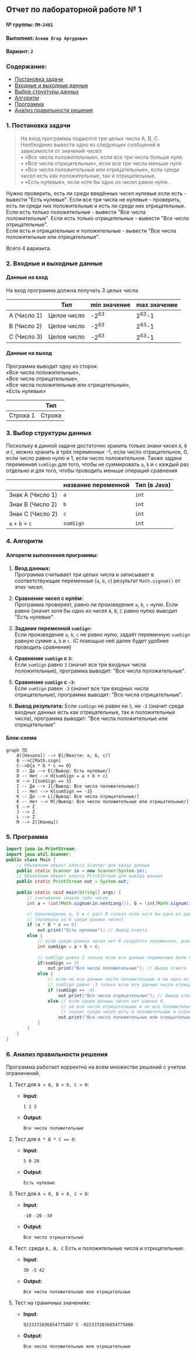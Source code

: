## Отчет по лабораторной работе № 1

#### № группы: `ПМ-2401`

#### Выполнил: `Асеев Егор Артурович`

#### Вариант: `2`

### Cодержание:

- [Постановка задачи](#1-постановка-задачи)
- [Входные и выходные данные](#2-входные-и-выходные-данные)
- [Выбор структуры данных](#3-выбор-структуры-данных)
- [Алгоритм](#4-алгоритм)
- [Программа](#5-программа)
- [Анализ правильности решения](#6-анализ-правильности-решения)

### 1. Постановка задачи

> На вход программы подаются три целых числа A, B, C. Необходимо вывести одно из следующих сообщений в зависимости от значений чисел:\
• «Все числа положительные», если все три числа больше нуля.\
• «Все числа отрицательные», если все три числа меньше нуля.\
• «Все числа положительные или отрицательные», если среди чисел
есть как положительные, так и отрицательные.\
• «Есть нулевые», если хотя бы одно из чисел равно нулю.

Нужно проверить, есть ли среди введённых чисел нулевые если есть - вывести "Есть нулевые".
Если все три числа не нулевые - проверить, есть ли среди них положительные и есть ли среди них отрицательные.  
Если есть только положительные - вывести "Все числа положительные".
Если есть только отрицательные - вывести "Все числа отрицательные".  
Если есть и отрицательные и положительные - вывести "Все числа положительные или отрицательные".

Всего 4 варианта. 

### 2. Входные и выходные данные

#### Данные на вход

На вход программа должна получать 3 целых числа

|             | Тип         | min значение    | max значение     |
|-------------|-------------|-----------------|------------------|
| A (Число 1) | Целое число | -2<sup>63</sup> | 2<sup>63</sup>-1 |
| B (Число 2) | Целое число | -2<sup>63</sup> | 2<sup>63</sup>-1 |
| С (Число 3) | Целое число | -2<sup>63</sup> | 2<sup>63</sup>-1 |
#### Данные на выход

Программа выводит одну из сторок:  
«Все числа положительные»,  
«Все числа отрицательные»,  
«Все числа положительные или отрицательные»,  
«Есть нулевые»

|          | Тип    |
|----------|--------|
| Строка 1 | Строка |

### 3. Выбор структуры данных

Поскольку в данной задаче достаточно хранить только знаки чисел `A`, `B` и `C`, 
можно хранить в трёх переменных -1, если число отрицательное, 
0, если число равно нулю и 1, если число положительное.
Также задана переменная `sumSign` для того, чтобы не суммировать `a`, `b` и `c` каждый раз отдельно
и для того, чтобы проводить меньше операций сравнения

|                  | название переменной | Тип (в Java) | 
|------------------|---------------------|--------------|
| Знак A (Число 1) | `a`                 | `int`        |
| Знак B (Число 2) | `b`                 | `int`        | 
| Знак C (Число 2) | `c`                 | `int`        | 
| `a` + `b` + `c`  | `sumSign`           | `int`        | 


### 4. Алгоритм

#### Алгоритм выполнения программы:

1. **Ввод данных:**  
   Программа считывает три целых числа 
   и записывает в соответствующие переменные (`a`, `b`, `c`) результат `Math.signum()` от этих чисел.

2. **Сравнение чисел с нулём:**  
   Программа проверяет, равно ли произведение `a`, `b`, `c` нулю. 
   Если равно (значит хотя бы одно из чисел `A`, `B`, `C` равно нулю) выводит "Есть нулевые".

3. **Задание переменной `sumSign`:**  
   Если произведение `a`, `b`, `c` не равно нулю, задаёт переменную `sumSign` равную сумме `a`, `b` и `c`.
   (С помощью неё далее будет удобнее проводить сравнения)  

4. **Сравнение `sumSign` с `3`:**  
   Если `sumSign` равно `3` (значит все три входных числа положительные), программа выводит: "Все числа положительные".

5. **Сравнение `sumSign` с `-3`:**  
   Если `sumSign` равен `-3` (значит все три входных числа отрицательные), программа выводит: "Все числа отрицательные".

6. **Вывод результата:**
   Если `sumSign` не равен ни `3`, ни `-3` 
   (значит среди входных данных есть как отрицательные, так и положительные числа), 
   программа выводит: "Все числа положительные или отрицательные"

#### Блок-схема

```mermaid
graph TD
    A([Начало]) --> B[/Ввести: a, b, c/]
    B -->C[Math.sign]
    C-->D{a * b * c == 0}
    D -- Да --> E[/Вывод: Есть нулевые/]
    D -- Нет --> H[sumSign = a + b + c]
    H --> I{sumSign == 3}
    I -- Да --> J[/Вывод: Все числа положительные/]
    I -- Нет --> K{sumSign == -3}
    K -- Да --> L[/Вывод: Все числа отрицательные/]
    K -- Нет --> M[/Вывод: Все числа положительные или отрицательные/]
    E --> Z
    J --> Z
    L --> Z
    M --> Z([Конец])

```

### 5. Программа

```java
import java.io.PrintStream;
import java.util.Scanner;
public class Main {
    // Объявляем объект класса Scanner для ввода данных
    public static Scanner in = new Scanner(System.in);
    // Объявляем объект класса PrintStream для вывода данных
    public static PrintStream out = System.out;
    
    public static void main(String[] args) {
        // считывание знаков трёх чисел
        int a = (int)Math.signum(in.nextLong()), b = (int)Math.signum(in.nextLong()), c = (int)Math.signum(in.nextLong());

        // произведение a, b и c даст 0 только если хотя бы одно из данных чисел равно 0
        // (проверка на 0 среди данных чисел)
        if (a * b * c == 0)
            out.print("Есть нулевые"); // Вывод ответа
        else {
            // если среди данных чисел нет 0 создаётся переменная, равная сумме "знаков" данных чисел
            int sumSign = a + b + c;
            
            // sumSign равна 3 только если все данные переменные были положительными
            if(sumSign == 3)
                out.print("Все числа положительные"); // Вывод ответа
            else {
                // если не все данные числа положительные и ни одно из них не равно 0
                // sumSign равно -3 только если все данные числа отрицательные
                if (sumSign == -3)
                    out.print("Все числа отрицательные"); // Вывод ответа
                else // если среди данных чисел нет равных 0,
                     // не все числа отрицательные и не все положительные,
                     // значит среди чисел есть и положительные и отрицательные
                    out.print("Все числа положительные или отрицательные"); // Вывод ответа
            }
        }
    }
}
```

### 6. Анализ правильности решения

Программа работает корректно на всем множестве решений с учетом ограничений.

1. Тест для `A > 0, B > 0, C > 0`:

    - **Input**:
        ```
        1 2 3
        ```

    - **Output**:
        ```
        Все числа положительные
        ```

2. Тест для `A * B * C == 0`:

    - **Input**:
        ```
        5 0 20
        ```

    - **Output**:
        ```
        Есть нулевые
        ```

3. Тест для `A < 0, B < 0, C < 0`:

    - **Input**:
        ```
        -10 -20 -30
        ```

    - **Output**:
        ```
        Все числа отрицательные
        ```

4. Тест: среди `A, B, C` Есть и положительные числа и отрицательные:

    - **Input**:
        ```
        30 -5 42
        ```

    - **Output**:
        ```
        Все числа положительные или отрицательные
        ```

5. Тест на граничных значениях:

    - **Input**:
        ```
        9223372036854775807 5 -9223372036854775808
        ```

    - **Output**:
        ```
        Все числа положительные или отрицательные
        ```
